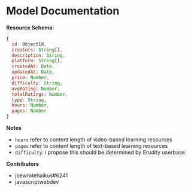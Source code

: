 # Model Documentation

**Resource Schema:**
```js
{
  id: ObjectId,
  creators: String[],
  description: String,
  platform: String[],
  createdAt: Date,
  updatedAt: Date,
  price: Number,
  difficulty: String,
  avgRating: Number,
  totalRatings: Number,
  type: String,
  hours: Number,
  pages: Number
}
```

**Notes**
- `hours` refer to content length of video-based learning resources
- `pages` refer to content length of text-based learning resources
- `difficulty`: i propose this should be determined by Erudity userbase

**Contributors**
- joewrotehaikus#6241
- javascriptwebdev